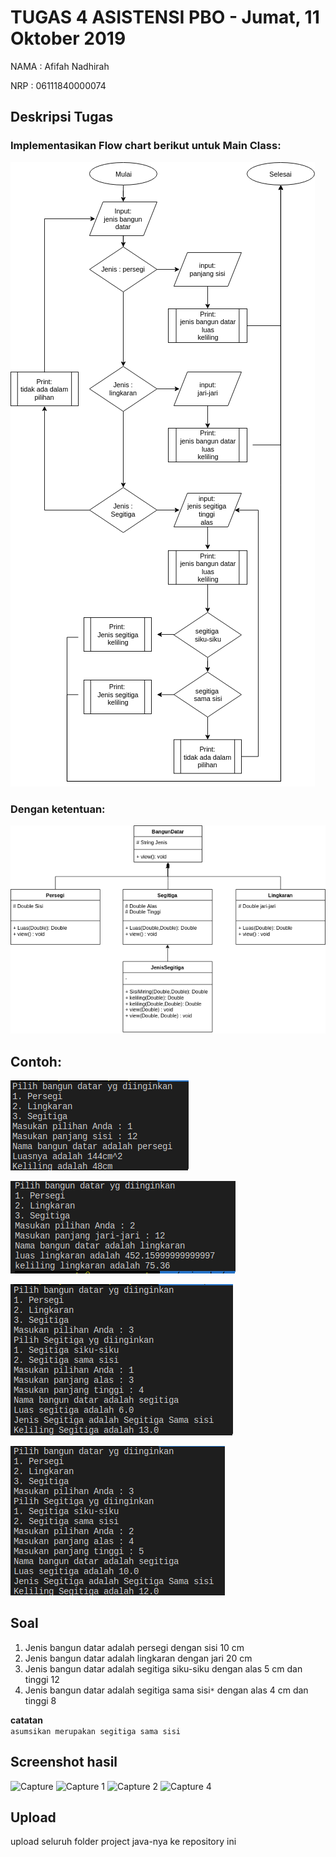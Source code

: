 # TUGAS 4 ASISTENSI PBO - Jumat, 11 Oktober 2019

NAMA : Afifah Nadhirah

NRP  : 06111840000074

## Deskripsi Tugas


### Implementasikan Flow chart berikut untuk Main Class:
![](img/flow.png)

### Dengan ketentuan:
![](img/UML.png)

## Contoh:
![](img/con1.png)

![](img/con2.png)

![](img/con3a.png)

![](img/con3b.png)

## Soal

1. Jenis bangun datar adalah persegi dengan sisi 10 cm
2. Jenis bangun datar adalah lingkaran dengan jari 20 cm
3. Jenis bangun datar adalah segitiga siku-siku dengan alas 5 cm dan tinggi 12
4. Jenis bangun datar adalah segitiga sama sisi```*``` dengan alas 4 cm dan tinggi 8

**catatan** \
 ```asumsikan merupakan segitiga sama sisi```
## Screenshot hasil
![Capture](https://user-images.githubusercontent.com/49546153/67066743-0acf5f00-f19e-11e9-90ec-f0f13550eec8.PNG)
![Capture 1](https://user-images.githubusercontent.com/49546153/67066745-0c008c00-f19e-11e9-85b4-04c02c704c75.PNG)
![Capture 2](https://user-images.githubusercontent.com/49546153/67067271-d5c40c00-f19f-11e9-9085-0bcd284d4935.PNG)
![Capture 4](https://user-images.githubusercontent.com/49546153/67067272-d78dcf80-f19f-11e9-9bd8-26fead7194ae.PNG)


## Upload
upload seluruh folder project java-nya ke repository ini
